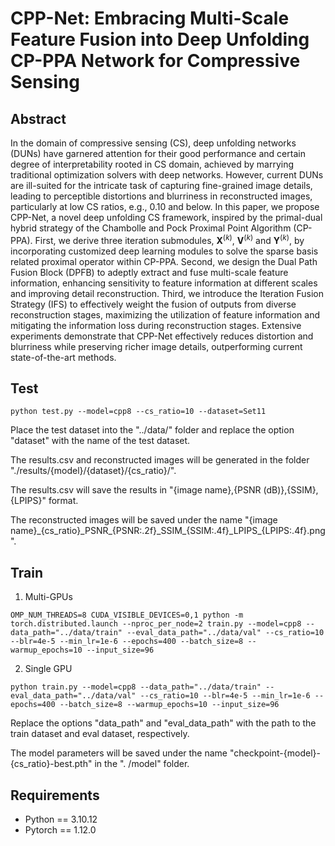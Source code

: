 # CPP-Net: Embracing Multi-Scale Feature Fusion into Deep Unfolding CP-PPA Network for Compressive Sensing

## Abstract

In the domain of compressive sensing (CS), deep unfolding networks (DUNs) have garnered attention for their good performance and certain degree of interpretability rooted in CS domain, achieved by marrying traditional optimization solvers with deep networks.
However, current DUNs are ill-suited for the intricate task of capturing fine-grained image details, leading to perceptible distortions and blurriness in reconstructed images, particularly at low CS ratios, e.g., 0.10 and below.
In this paper, we propose CPP-Net, a novel deep unfolding CS framework, inspired by the primal-dual hybrid strategy of the Chambolle and Pock Proximal Point Algorithm (CP-PPA).
First, we derive three iteration submodules, $\mathbf{X}^{(k)}$, $\mathbf{V}^{(k)}$ and $\mathbf{Y}^{(k)}$, by incorporating customized deep learning modules to solve the sparse basis related proximal operator within CP-PPA.
Second, we design the Dual Path Fusion Block (DPFB) to adeptly extract and fuse multi-scale feature information, enhancing sensitivity to feature information at different scales and improving detail reconstruction.
Third, we introduce the Iteration Fusion Strategy (IFS) to effectively weight the fusion of outputs from diverse reconstruction stages, maximizing the utilization of feature information and mitigating the information loss during reconstruction stages.
Extensive experiments demonstrate that CPP-Net effectively reduces distortion and blurriness while preserving richer image details, outperforming current state-of-the-art methods.

## Test
```
python test.py --model=cpp8 --cs_ratio=10 --dataset=Set11
```
Place the test dataset into the "../data/" folder and replace the option "dataset" with the name of the test dataset.

The results.csv and reconstructed images will be generated in the folder "./results/{model}/{dataset}/{cs_ratio}/".

The results.csv will save the results in "{image name},{PSNR (dB)},{SSIM},{LPIPS}" format.

The reconstructed images will be saved under the name "{image name}_{cs_ratio}\_PSNR\_{PSNR:.2f}\_SSIM\_{SSIM:.4f}\_LPIPS\_{LPIPS:.4f}.png".

## Train

1. Multi-GPUs
```
OMP_NUM_THREADS=8 CUDA_VISIBLE_DEVICES=0,1 python -m torch.distributed.launch --nproc_per_node=2 train.py --model=cpp8 --data_path="../data/train" --eval_data_path="../data/val" --cs_ratio=10 --blr=4e-5 --min_lr=1e-6 --epochs=400 --batch_size=8 --warmup_epochs=10 --input_size=96
```

2. Single GPU
```
python train.py --model=cpp8 --data_path="../data/train" --eval_data_path="../data/val" --cs_ratio=10 --blr=4e-5 --min_lr=1e-6 --epochs=400 --batch_size=8 --warmup_epochs=10 --input_size=96
```
Replace the options "data_path" and "eval_data_path" with the path to the train dataset and eval dataset, respectively.

The model parameters will be saved under the name "checkpoint-{model}-{cs_ratio}-best.pth" in the ". /model" folder.

## Requirements
- Python == 3.10.12
- Pytorch == 1.12.0
